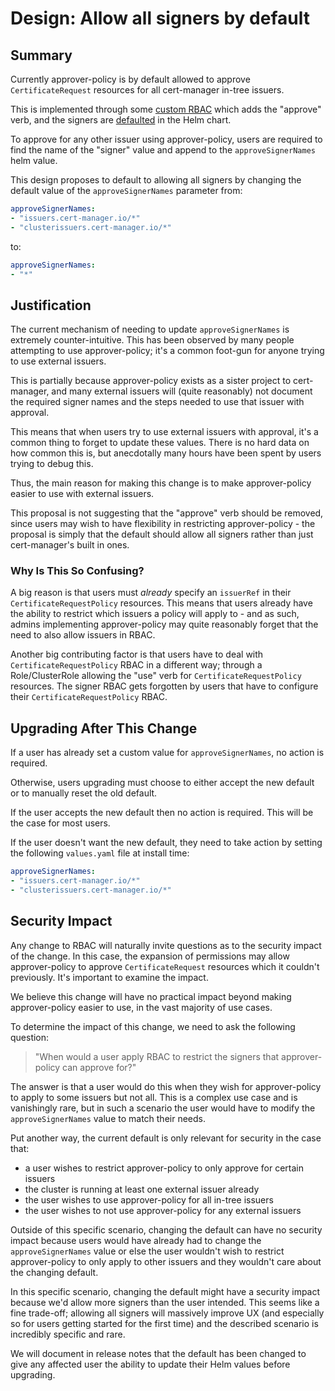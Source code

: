 # Design: Allow all signers by default

## Summary

Currently approver-policy is by default allowed to approve `CertificateRequest` resources for all cert-manager in-tree issuers.

This is implemented through some [custom RBAC](https://github.com/cert-manager/approver-policy/blob/aca1446b30d5debe4ebca720c65ff4a438615096/deploy/charts/approver-policy/templates/clusterrole.yaml#L24-L30)
which adds the "approve" verb, and the signers are [defaulted](https://github.com/cert-manager/approver-policy/blob/aca1446b30d5debe4ebca720c65ff4a438615096/deploy/charts/approver-policy/values.yaml#L68-L76)
in the Helm chart.

To approve for any other issuer using approver-policy, users are required to find the name of the "signer" value and append to
the `approveSignerNames` helm value.

This design proposes to default to allowing all signers by changing the default value of the `approveSignerNames` parameter from:

```yaml
approveSignerNames:
- "issuers.cert-manager.io/*"
- "clusterissuers.cert-manager.io/*"
```

to:

```yaml
approveSignerNames:
- "*"
```

## Justification

The current mechanism of needing to update `approveSignerNames` is extremely counter-intuitive. This has been observed
by many people attempting to use approver-policy; it's a common foot-gun for anyone trying to use external issuers.

This is partially because approver-policy exists as a sister project to cert-manager, and many external issuers will
(quite reasonably) not document the required signer names and the steps needed to use that issuer with approval.

This means that when users try to use external issuers with approval, it's a common thing to forget to update these
values. There is no hard data on how common this is, but anecdotally many hours have been spent by users trying to
debug this.

Thus, the main reason for making this change is to make approver-policy easier to use with external issuers.

This proposal is not suggesting that the "approve" verb should be removed, since users may wish to have flexibility in
restricting approver-policy - the proposal is simply that the default should allow all signers rather than just
cert-manager's built in ones.

### Why Is This So Confusing?

A big reason is that users must _already_ specify an `issuerRef` in their `CertificateRequestPolicy` resources. This
means that users already have the ability to restrict which issuers a policy will apply to - and as such, admins
implementing approver-policy may quite reasonably forget that the need to also allow issuers in RBAC.

Another big contributing factor is that users have to deal with `CertificateRequestPolicy` RBAC in a different way;
through a Role/ClusterRole allowing the "use" verb for `CertificateRequestPolicy` resources. The signer RBAC gets
forgotten by users that have to configure their `CertificateRequestPolicy` RBAC.

## Upgrading After This Change

If a user has already set a custom value for `approveSignerNames`, no action is required.

Otherwise, users upgrading must choose to either accept the new default or to manually reset the old default.

If the user accepts the new default then no action is required. This will be the case for most users.

If the user doesn't want the new default, they need to take action by setting the following `values.yaml` file
at install time:

```yaml
approveSignerNames:
- "issuers.cert-manager.io/*"
- "clusterissuers.cert-manager.io/*"
```

## Security Impact

Any change to RBAC will naturally invite questions as to the security impact of the change. In this case, the
expansion of permissions may allow approver-policy to approve `CertificateRequest` resources which it couldn't
previously. It's important to examine the impact.

We believe this change will have no practical impact beyond making approver-policy easier to use, in the vast
majority of use cases.

To determine the impact of this change, we need to ask the following question:

> "When would a user apply RBAC to restrict the signers that approver-policy can approve for?"

The answer is that a user would do this when they wish for approver-policy to apply to some issuers but not all.
This is a complex use case and is vanishingly rare, but in such a scenario the user would have to modify the
`approveSignerNames` value to match their needs.

Put another way, the current default is only relevant for security in the case that:

- a user wishes to restrict approver-policy to only approve for certain issuers
- the cluster is running at least one external issuer already
- the user wishes to use approver-policy for all in-tree issuers
- the user wishes to not use approver-policy for any external issuers

Outside of this specific scenario, changing the default can have no security impact because users would have already
had to change the `approveSignerNames` value or else the user wouldn't wish to restrict approver-policy to only apply
to other issuers and they wouldn't care about the changing default.

In this specific scenario, changing the default might have a security impact because we'd allow more signers
than the user intended. This seems like a fine trade-off; allowing all signers will massively improve UX (and especially
so for users getting started for the first time) and the described scenario is incredibly specific and rare.

We will document in release notes that the default has been changed to give any affected user the ability to update their
Helm values before upgrading.
